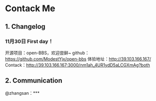Contack Me
===
## 1. Changelog
### 11月30日 First day！
开源项目：open-BBS，欢迎尝鲜~
github：https://github.com/ModestYjx/open-bbs
体验地址：http://39.103.166.167/
Contack：http://39.103.166.167:3000/nm1ah_4UR1ydD5aLCGXmAg?both

## 2. Communication
@zhangsan：***